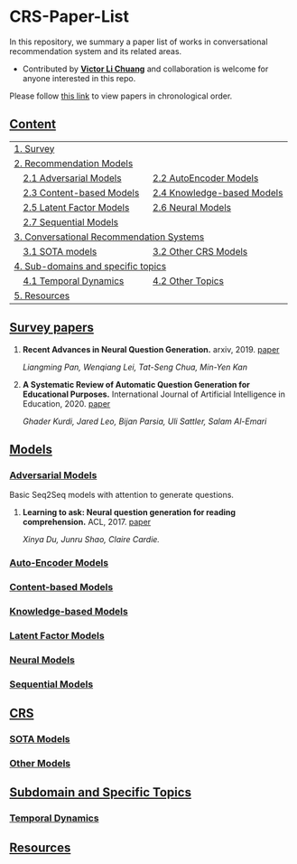 # CRS-Paper-List
In this repository, we summary a paper list of works in conversational recommendation system and its related areas.


- Contributed by **[Victor Li Chuang](github.com/xiaowudeshen)** and collaboration is welcome for anyone interested in this repo.

Please follow [this link](./README_by_year.md) to view papers in chronological order. 

## [Content](#content)

<table>
<tr><td colspan="2"><a href="#survey-papers">1. Survey</a></td></tr> 
<tr><td colspan="2"><a href="#models">2. Recommendation Models</a></td></tr>
<tr>
    <td>&emsp;<a href="#adversarial-models">2.1 Adversarial Models</a></td>
    <td>&ensp;<a href="#autoencoder-models">2.2 AutoEncoder Models</a></td>
</tr>
<tr>
    <td>&emsp;<a href="#content-based-models">2.3 Content-based Models</a></td>
    <td>&ensp;<a href="#knowledge-based-modelss">2.4 Knowledge-based Models</a></td>
</tr>
<tr>
    <td>&emsp;<a href="#latent-factor-models">2.5 Latent Factor Models</a></td>
    <td>&ensp;<a href="#neural-models">2.6 Neural Models</a></td>
</tr>
<tr>
    <td>&emsp;<a href="#sequential-models">2.7 Sequential Models</a></td>
</tr>

<tr><td colspan="3"><a href="#crs">3. Conversational Recommendation Systems</a></td></tr> 
<tr>
    <td>&emsp;<a href="#sota-models">3.1 SOTA models</a></td>
    <td>&ensp;<a href="#other-models">3.2 Other CRS Models</a></td>
</tr> 

<tr><td colspan="2"><a href="#sub-domain-and-specific-topics">4. Sub-domains and specific topics</a></td></tr>
<tr>
    <td>&emsp;<a href="#temporal-dynamics">4.1 Temporal Dynamics</a></td>
    <td>&ensp;<a href="#other-topics">4.2 Other Topics</a></td>
</tr>     
    
<tr><td colspan="2"><a href="#resources">5. Resources</a></td></tr>
</table>

## [Survey papers](#content)
1. **Recent Advances in Neural Question Generation.** arxiv, 2019. [paper](https://arxiv.org/pdf/1905.08949.pdf)
    
    *Liangming Pan, Wenqiang Lei, Tat-Seng Chua, Min-Yen Kan* 

2. **A Systematic Review of Automatic Question Generation for Educational Purposes.** International Journal of Artificial Intelligence in Education, 2020. [paper](https://link.springer.com/content/pdf/10.1007/s40593-019-00186-y.pdf)
    
    *Ghader Kurdi, Jared Leo, Bijan Parsia, Uli Sattler, Salam Al-Emari* 

## [Models](#content)   

### [Adversarial Models](#models)

Basic Seq2Seq models with attention to generate questions. 

1. **Learning to ask: Neural question generation for reading comprehension.** ACL, 2017. [paper](https://www.aclweb.org/anthology/P17-1123.pdf)

    *Xinya Du, Junru Shao, Claire Cardie.*
    
    
    
    
### [Auto-Encoder Models](#autoencoder-models)





### [Content-based Models](#content-based-models)





### [Knowledge-based Models](#knowledge-based-models)



### [Latent Factor Models](#latent-factor-models)



### [Neural Models](#neural-models)



### [Sequential Models](#sequential-models)  
    
    
    
## [CRS](#content)



### [SOTA Models](#crs)



### [Other Models](#other-models)



## [Subdomain and Specific Topics](#sub-domain-and-specific-topics)



### [Temporal Dynamics](#sub-domain-and-specific-topics)


## [Resources](#resources)


